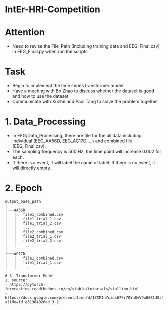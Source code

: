 # IntEr-HRI-Competition

# Attention
- Need to revise the File_Path (Including training data and EEG_Final.csv) in EEG_Final.py when run the scripts

# Task
- Begin to implement the time series transformer model
- Have a meeting with Bo Zhao to discuss whether the dataset is good and how to use the dataset
- Communicate with Xuzhe and Paul Tang to solve the problem together

# 1. Data_Processing
- In EEG/Data_Processing, there are file for the all data including individual (EEG_AA56D, EEG_AC17D.....) and combined file (EEG_Final.csv).
- The sampling frequency is 500 Hz, the time point will increase 0.002 for each.
- If there is a event, it will label the name of label. If there is no event, it will directly empty.

# 2. Epoch

```plaintext
output_base_path
│
└───AA56D
│   │   file1_combined.csv
│   │   file1_trial_1.csv
│   │   file1_trial_2.csv
│   │   ...
│   │   file2_combined.csv
│   │   file2_trial_1.csv
│   │   file2_trial_2.csv
│   │   ...
│
└───AC17D
│   │   file1_combined.csv
│   │   file1_trial_1.csv
│   │   ...

# 3. Transformer Model
1. source:
- https://pytorch-forecasting.readthedocs.io/en/stable/tutorials/stallion.html
- https://docs.google.com/presentation/d/1ZXFIhYczos679r70Yu8vV9uO6B1J0ztzeDxbnBxD1S0/mobilepresent?slide=id.g31364026ad_3_2

